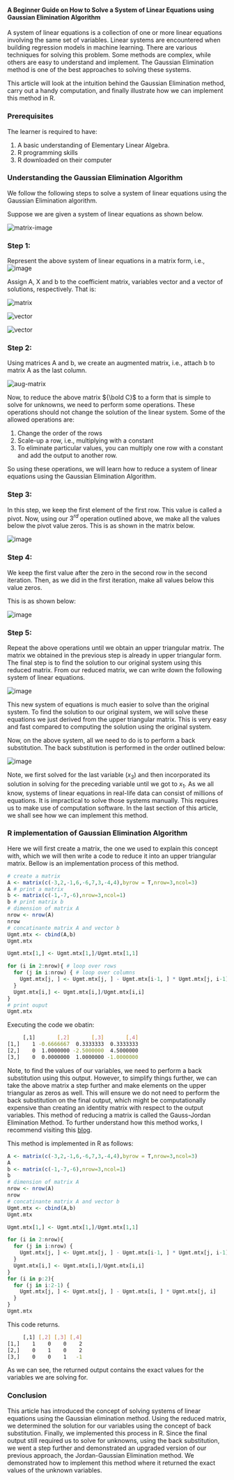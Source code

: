 #### A Beginner Guide on How to Solve a  System of Linear Equations using Gaussian Elimination Algorithm
A system of linear equations is a collection of one or more linear equations involving the same set of variables. Linear systems are encountered when building regression models in machine learning. There are various techniques for solving this problem. Some methods are complex, while others are easy to understand and implement. The Gaussian Elimination method is one of the best approaches to solving these systems.

This article will look at the intuition behind the Gaussian Elimination method, carry out a handy computation, and finally illustrate how we can implement this method in R.

### Prerequisites
The learner is required to have:
1. A basic understanding of Elementary Linear Algebra.
2. R programming skills
3. R downloaded on their computer

### Understanding the Gaussian Elimination Algorithm
We follow the following steps to solve a system of linear equations using the Gaussian Elimination algorithm.

Suppose we are given a system of linear equations as shown below.

![matrix-image](engineering-education/gaussian-elimination-in-r/matrix.png)

### Step 1:
Represent the above system of linear equations in a matrix form, i.e.,
![image](engineering-education/gaussian-elimination-in-r/matrix-form.png)

Assign A, X and b to the coefficient matrix, variables vector and a vector of solutions, respectively. That is:

![matrix](engineering-education/gaussian-elimination-in-r/matrix-a.png)

![vector](engineering-education/gaussian-elimination-in-r/vector-x.png)

![vector](engineering-education/gaussian-elimination-in-r/vector-b.png)

### Step 2:
Using matrices A and b, we create an augmented matrix, i.e., attach b to matrix A as the last column.

![aug-matrix](engineering-education/gaussian-elimination-in-r/augmented-matrix.png)
  
Now, to reduce the above matrix ${\bold C}$ to a form that is simple to solve for unknowns, we need to perform some operations. These operations should not change the solution of the linear system. Some of the allowed operations are:

  1. Change the order of the rows
  2. Scale-up a row, i.e., multiplying with a constant
  3. To eliminate particular values, you can multiply one row with a constant and add the output to another row.
   
 So using these operations, we will learn how to reduce a system of linear equations using the Gaussian Elimination Algorithm.

### Step 3:
In this step, we keep the first element of the first row. This value is called a pivot. Now, using our $3^{rd}$ operation outlined above, we make all the values below the pivot value zeros. This is as shown in the matrix below.

![image](engineering-education/gaussian-elimination-in-r/image-0.png)

### Step 4:
We keep the first value after the zero in the second row in the second iteration. Then, as we did in the first iteration, make all values below this value zeros.

This is as shown below:

![image](engineering-education/gaussian-elimination-in-r/image-1.png)

### Step 5:
Repeat the above operations until we obtain an upper triangular matrix. The matrix we obtained in the previous step is already in upper triangular form. The final step is to find the solution to our original system using this reduced matrix. From our reduced matrix, we can write down the following system of linear equations.

![image](engineering-education/gaussian-elimination-in-r/equations.png)

This new system of equations is much easier to solve than the original system. To find the solution to our original system, we will solve these equations we just derived from the upper triangular matrix. This is very easy and fast compared to computing the solution using the original system.

Now, on the above system, all we need to do is to perform a back substitution. The back substitution is performed in the order outlined below:

![image](engineering-education/gaussian-elimination-in-r/solution.png)

Note, we first solved for the last variable $(x_3)$ and then incorporated its solution in solving for the preceding variable until we got to $x_1$. As we all know, systems of linear equations in real-life data can consist of millions of equations. It is impractical to solve those systems manually. This requires us to make use of computation software. In the last section of this article, we shall see how we can implement this method. 

### R implementation of Gaussian Elimination Algorithm
Here we will first create a matrix, the one we used to explain this concept with, which we will then write a code to reduce it into an upper triangular matrix. Bellow is an implementation process of this method.

```r
# create a matrix
A <- matrix(c(-3,2,-1,6,-6,7,3,-4,4),byrow = T,nrow=3,ncol=3)
A # print a matrix
b <- matrix(c(-1,-7,-6),nrow=3,ncol=1)
b # print matrix b
# dimension of matrix A
nrow <- nrow(A)
nrow
# concatinante matrix A and vector b
Ugmt.mtx <- cbind(A,b)
Ugmt.mtx

Ugmt.mtx[1,] <- Ugmt.mtx[1,]/Ugmt.mtx[1,1]

for (i in 2:nrow){ # loop over rows
  for (j in i:nrow) { # loop over columns
    Ugmt.mtx[j, ] <- Ugmt.mtx[j, ] - Ugmt.mtx[i-1, ] * Ugmt.mtx[j, i-1] # replace the row values at jth position with left hand computions
  }
  Ugmt.mtx[i,] <- Ugmt.mtx[i,]/Ugmt.mtx[i,i]
}
# print ouput
Ugmt.mtx


```
Executing the code we obatin:
```bash
     [,1]       [,2]       [,3]       [,4]
[1,]    1 -0.6666667  0.3333333  0.3333333
[2,]    0  1.0000000 -2.5000000  4.5000000
[3,]    0  0.0000000  1.0000000 -1.0000000

```
Note, to find the values of our variables, we need to perform a back substitution using this output. However, to simplify things further, we can take the above matrix a step further and make elements on the upper triangular as zeros as well. This will ensure we do not need to perform the back substitution on the final output, which might be computationally expensive than creating an identity matrix with respect to the output variables. This method of reducing a matrix is called the Gauss-Jordan Elimination Method. To further understand how this method works, I recommend visiting this [blog](https://www.craftonhills.edu/current-students/tutoring-center/mathematics-tutoring/matrices-gauss-jordan.pdf).

This method is implemented in R as follows:

```r
A <- matrix(c(-3,2,-1,6,-6,7,3,-4,4),byrow = T,nrow=3,ncol=3)
A
b <- matrix(c(-1,-7,-6),nrow=3,ncol=1)
b
# dimension of matrix A
nrow <- nrow(A)
nrow
# concatinante matrix A and vector b
Ugmt.mtx <- cbind(A,b)
Ugmt.mtx

Ugmt.mtx[1,] <- Ugmt.mtx[1,]/Ugmt.mtx[1,1]

for (i in 2:nrow){
  for (j in i:nrow) {
    Ugmt.mtx[j, ] <- Ugmt.mtx[j, ] - Ugmt.mtx[i-1, ] * Ugmt.mtx[j, i-1]
  }
  Ugmt.mtx[i,] <- Ugmt.mtx[i,]/Ugmt.mtx[i,i]
}
for (i in p:2){
  for (j in i:2-1) {
    Ugmt.mtx[j, ] <- Ugmt.mtx[j, ] - Ugmt.mtx[i, ] * Ugmt.mtx[j, i]
  }
}
Ugmt.mtx

```
This code returns.
```bash
     [,1] [,2] [,3] [,4]
[1,]    1    0    0    2
[2,]    0    1    0    2
[3,]    0    0    1   -1

```
As we can see, the returned output contains the exact values for the variables we are solving for.

### Conclusion
This article has introduced the concept of solving systems of linear equations using the Gaussian elimination method. Using the reduced matrix, we determined the solution for our variables using the concept of back substitution. Finally, we implemented this process in R. Since the final output still required us to solve for unknowns, using the back substitution, we went a step further and demonstrated an upgraded version of our previous approach, the Jordan-Gaussian Elimination method. We demonstrated how to implement this method where it returned the exact values of the unknown variables.
